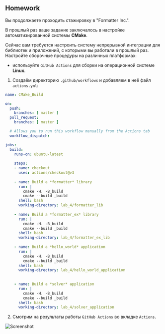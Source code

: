 ## Homework
Вы продолжаете проходить стажировку в "Formatter Inc.".

В прошлый раз ваше задание заключалось в настройке автоматизированной системы **CMake**.

Сейчас вам требуется настроить систему непрерывной интеграции для библиотек и приложений, с которыми вы работали в прошлый раз. Настройте сборочные процедуры на различных платформах:
* используйте `GitHub Actions` для сборки на операционной системе **Linux**.





1. Создаём директорию `.github/workflows` и добавляем в неё файл `actions.yml`:


```yaml
name: CMake_Build

on:
  push:
    branches: [ master ]
  pull_request:
    branches: [ master ]

  # Allows you to run this workflow manually from the Actions tab
  workflow_dispatch:

jobs:
  build:
    runs-on: ubuntu-latest
    
    steps:
    - name: checkout
      uses: actions/checkout@v3
    
    - name: Build a *formatter* library
      run: |
        cmake -H. -B_build
        cmake --build _build
      shell: bash
      working-directory: lab_4/formatter_lib
      
    - name: Build a *formatter_ex* library
      run: |
        cmake -H. -B_build
        cmake --build _build
      shell: bash
      working-directory: lab_4/formatter_ex_lib
      
    - name: Build a *hello_world* application
      run: |
        cmake -H. -B_build
        cmake --build _build
      shell: bash
      working-directory: lab_4/hello_world_application
      
      
    - name: Build a *solver* application
      run: |
        cmake -H. -B_build
        cmake --build _build
      shell: bash
      working-directory: lab_4/solver_application
```

2. Смотрим на результаты работы `GitHub Actions` во вкладке `Actions`.

![Screenshot](.screenshots/screenshot_1.png)
